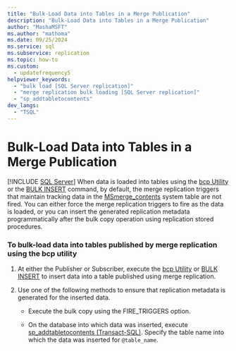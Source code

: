 ```yaml
---
title: "Bulk-Load Data into Tables in a Merge Publication"
description: "Bulk-Load Data into Tables in a Merge Publication"
author: "MashaMSFT"
ms.author: "mathoma"
ms.date: 09/25/2024
ms.service: sql
ms.subservice: replication
ms.topic: how-to
ms.custom:
  - updatefrequency5
helpviewer_keywords:
  - "bulk load [SQL Server replication]"
  - "merge replication bulk loading [SQL Server replication]"
  - "sp_addtabletocontents"
dev_langs:
  - "TSQL"
---
```

# Bulk-Load Data into Tables in a Merge Publication
 [!INCLUDE [SQL Server](../../includes/applies-to-version/sqlserver.md)]
  When data is loaded into tables using the [bcp Utility](../../tools/bcp-utility.md) or the [BULK INSERT](../../t-sql/statements/bulk-insert-transact-sql.md) command, by default, the merge replication triggers that maintain tracking data in the [MSmerge_contents](../../relational-databases/system-tables/msmerge-contents-transact-sql.md) system table are not fired. You can either force the merge replication triggers to fire as the data is loaded, or you can insert the generated replication metadata programmatically after the bulk copy operation using replication stored procedures.  
  
### To bulk-load data into tables published by merge replication using the bcp utility  
  
1.  At either the Publisher or Subscriber, execute the [bcp Utility](../../tools/bcp-utility.md) or [BULK INSERT](../../t-sql/statements/bulk-insert-transact-sql.md) to insert data into a table published using merge replication.  
  
2.  Use one of the following methods to ensure that replication metadata is generated for the inserted data.  
  
    -   Execute the bulk copy using the FIRE_TRIGGERS option.  
  
    -   On the database into which data was inserted, execute [sp_addtabletocontents &#40;Transact-SQL&#41;](../../relational-databases/system-stored-procedures/sp-addtabletocontents-transact-sql.md). Specify the table name into which the data was inserted for `@table_name`.  
  
  
